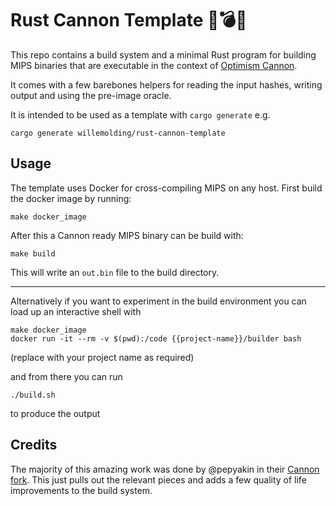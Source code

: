 # Rust Cannon Template 🦀💣💥

This repo contains a build system and a minimal Rust program for building MIPS binaries that are executable in the context of [Optimism Cannon](https://github.com/ethereum-optimism/cannon). 

It comes with a few barebones helpers for reading the input hashes, writing output and using the pre-image oracle.

It is intended to be used as a template with `cargo generate` e.g.

```shell
cargo generate willemolding/rust-cannon-template
```

## Usage

The template uses Docker for cross-compiling MIPS on any host. First build the docker image by running:

```shell
make docker_image
```

After this a Cannon ready MIPS binary can be build with:
```shell
make build
```

This will write an `out.bin` file to the build directory.

---

Alternatively if you want to experiment in the build environment you can load up an interactive shell with
	
```shell
make docker_image
docker run -it --rm -v $(pwd):/code {{project-name}}/builder bash
```
(replace with your project name as required)

and from there you can run 

```shell
./build.sh
```
to produce the output

## Credits

The majority of this amazing work was done by @pepyakin in their [Cannon fork](https://github.com/pepyakin/rusty-cannon/). This just pulls out the relevant pieces and adds a few quality of life improvements to the build system.
